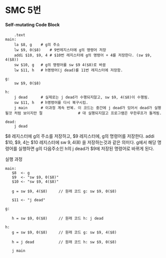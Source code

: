# SMC 5번

#### Self-mutating Code Block

```assembly
	.text
main:
	la $8, g	# g의 주소
	lw $9, 0($8)	# 9번레지스터에 g의 명령어 저장
	addi $10, $9, 4	# $10번 레지스터에 g의 명령어 + 4를 저장한다. (sw $9, 4($8))
	sw $10, g	# g의 명령어를 sw $9 4($8)로 바꿈
	lw $11, h	# h명령어(j dead)를 11번 레지스터에 저장함.
	
g:	
	sw $9, 0($8)

h:	
	j dead		# 실제로는 j dead가 수행되지않고, sw $9, 4($8)이 수행됨.
	sw $11, h	# h명령어를 다시 복구시킴.
	j main		# 이과정 계속 반복. 이 코드는 중간에 j dead가 있어서 dead가 실행될것 처럼 보이지만 절				   # 대 실행되지않고 프로그램은 무한루프가 돌게됨.
	
dead:
	j dead
```

$8 레지스터에 g의 주소를 저장하고, $9 레지스터에, g의 명령어를 저장한다.
addi $10, $9, 4는 $10 레지스터에 sw $9, 4($8) 을 저장하는것과 같은 의미다.
g에서 해당 명령어를 실행하면 g의 다음주소인 h의 j dead가 $9에 저장된 명령어로 바뀌게 된다.


실행 과정

```
main:
   $8  <- g
   $9  <- "sw $9, 0($8)"
   $10 <- "sw $9, 4($8)"

   g = sw $9, 4($8)     // 원래 코드 g: sw $9, 0($8)

   $11 <- "j dead"

g:
 
   h = sw $9, 0($8)     // 원래 코드 h: j dead 

h:
   g = sw $9, 0($8)     // 원래 코드 g: sw $9, 4($8)

   h = j dead           // 원래 코드 h: sw $9, 0($8)

   j main
```
